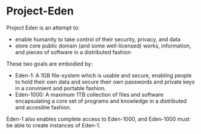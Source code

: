 # Project-Eden

Project Eden is an attempt to:

- enable humanity to take control of their security, privacy, and data
- store core public domain (and some well-licensed) works, information, and pieces of software in a distributed fashion

These two goals are embodied by:

- Eden-1: A 1GB file-system which is usable and secure, enabling people to hold their own data and secure their own passwords and private keys in a convinient and portable fashion.
- Eden-1000: A maximum 1TB collection of files and software encapsulating a core set of programs and knowledge in a distributed and accesible fashion.

Eden-1 also enables complete access to Eden-1000, and Eden-1000 must be able to create instances of Eden-1.